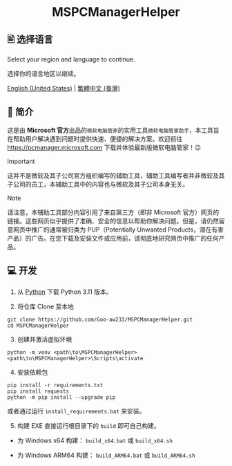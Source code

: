 <h1 align="center">MSPCManagerHelper</h1>

## 🖹 选择语言

Select your region and language to continue.

选择你的语言地区以继续。

[English (United States)](./README.md) | [繁體中文 (臺灣)](./README.zh-tw.md)

## 👏 简介

这是由 **Microsoft 官方**出品的`微软电脑管家`的实用工具`微软电脑管家助手`，本工具旨在帮助用户解决遇到问题时提供快速、便捷的解决方案。欢迎前往 <https://pcmanager.microsoft.com> 下载并体验最新版微软电脑管家！😉

> [!IMPORTANT]
> 这并不是微软及其子公司官方组织编写的辅助工具，辅助工具编写者并非微软及其子公司的员工，本辅助工具中的内容也与微软及其子公司本身无关。

> [!NOTE]
> 请注意，本辅助工具部分内容引用了来自第三方（即非 Microsoft 官方）网页的链接。这些网页似乎提供了准确、安全的信息以帮助你解决问题。但是，请仍然留意网页中推广的通常被归类为 PUP（Potentially Unwanted Products，潜在有害产品）的广告。在您下载及安装文件或应用前，请彻底地研究网页中推广的任何产品。

## 💻 开发

1. 从 [Python](https://www.python.org/downloads) 下载 Python 3.11 版本。

2. 将仓库 Clone 至本地

```
git clone https://github.com/Goo-aw233/MSPCManagerHelper.git
cd MSPCManagerHelper
```

3. 创建并激活虚拟环境

```
python -m venv <path\to\MSPCManagerHelper>
<path\to\MSPCManagerHelper>\Scripts\activate
```

4. 安装依赖包

```
pip install -r requirements.txt
pip install requests
python -m pip install --upgrade pip
```

或者通过运行 `install_requirements.bat` 来安装。

5. 构建 EXE
直接运行根目录下的 `build` 即可自己构建。

- 为 Windows x64 构建：
`build_x64.bat` 或 `build_x64.sh`

- 为 Windows ARM64 构建：
`build_ARM64.bat` 或 `build_ARM64.sh`

